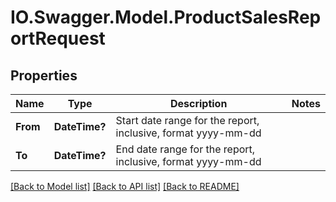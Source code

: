 # IO.Swagger.Model.ProductSalesReportRequest

## Properties

 Name     | Type          | Description                                                   | Notes
----------|---------------|---------------------------------------------------------------|-------
 **From** | **DateTime?** | Start date range for the report, inclusive, format yyyy-mm-dd |
 **To**   | **DateTime?** | End date range for the report, inclusive, format yyyy-mm-dd   |

[[Back to Model list]](../README.md#documentation-for-models) [[Back to API list]](../README.md#documentation-for-api-endpoints) [[Back to README]](../README.md)

